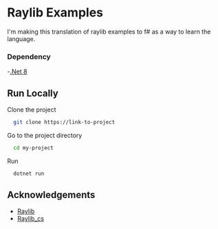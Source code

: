 # Raylib Examples

I'm making this translation of raylib examples to f# as a way to learn the language.

### Dependency

-[.Net 8](https://dotnet.microsoft.com/pt-br/download/dotnet/8.0)

## Run Locally

Clone the project

```bash
  git clone https://link-to-project
```

Go to the project directory

```bash
  cd my-project
```

Run

```bash
  dotnet run
```

## Acknowledgements

- [Raylib](https://www.raylib.com/)
- [Raylib_cs](https://github.com/ChrisDill/Raylib-cs)
